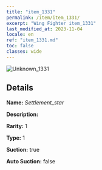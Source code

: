 ```yaml
---
title: "item_1331"
permalink: /item/item_1331/
excerpt: "Wing Fighter item_1331"
last_modified_at: 2023-11-04
locale: en
ref: "item_1331.md"
toc: false
classes: wide
---
```



 ![Unknown_1331](/images/item/Settlement_star_p.png)



## Details

 **Name:** *Settlement_star* 

 **Description:** 

 **Rarity:** 1 

 **Type:** 1 

 **Suction:** true 

 **Auto Suction:** false 


